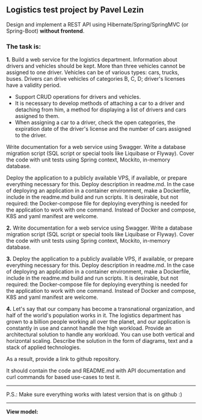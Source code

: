 Logistics test project by Pavel Lezin
----
Design and implement a REST API using Hibernate/Spring/SpringMVC (or Spring-Boot) **without frontend**.

### The task is:

**1.** Build a web service for the logistics department. Information about drivers and vehicles should be kept. More than three vehicles cannot be assigned to one driver.
Vehicles can be of various types: cars, trucks, buses. Drivers can drive vehicles of categories B, C, D; driver's licenses have a validity period.

* Support CRUD operations for drivers and vehicles.
* It is necessary to develop methods of attaching a car to a driver and detaching from him, a method for displaying a list of drivers and cars assigned to them.
* When assigning a car to a driver, check the open categories, the expiration date of the driver's license and the number of cars assigned to the driver.

Write documentation for a web service using Swagger. Write a database migration script (SQL script or special tools like Liquibase or Flyway). Cover the code with unit tests using Spring context, Mockito, in-memory database.

Deploy the application to a publicly available VPS, if available, or prepare everything necessary for this. Deploy description in readme.md. In the case of deploying an application in a container environment, make a Dockerfile, include in the readme.md build and run scripts. It is desirable, but not required: the Docker-compose file for deploying everything is needed for the application to work with one command. Instead of Docker and compose, K8S and yaml manifest are welcome.

**2.** Write documentation for a web service using Swagger. Write a database migration script (SQL script or special tools like Liquibase or Flyway). Cover the code with unit tests using Spring context, Mockito, in-memory database.

**3.** Deploy the application to a publicly available VPS, if available, or prepare everything necessary for this. Deploy description in readme.md. In the case of deploying an application in a container environment, make a Dockerfile, include in the readme.md build and run scripts. It is desirable, but not required: the Docker-compose file for deploying everything is needed for the application to work with one command. Instead of Docker and compose, K8S and yaml manifest are welcome.

**4.** Let's say that our company has become a transnational organization, and half of the world's population works in it. The logistics department has grown to a billion people working all over the planet, and our application is constantly in use and cannot handle the high workload. Provide an architectural solution to handle any workload. You can use both vertical and horizontal scaling. Describe the solution in the form of diagrams, text and a stack of applied technologies.

As a result, provide a link to github repository.

It should contain the code and README.md with API documentation and curl commands for based use-cases to test it.

-----------------------------
P.S.: Make sure everything works with latest version that is on github :)

-----------------------------

**View model:**